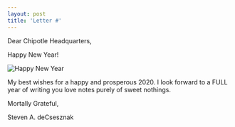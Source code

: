 ```yaml
---
layout: post
title: 'Letter #'
---
```


Dear Chipotle Headquarters, 

Happy New Year!  

![Happy New Year](https://raw.githubusercontent.com/sdecsesznak/sdecsesznak.github.io/master/assets/images/happy_new_year.png)

My best wishes for a happy and prosperous 2020.  I look forward to a FULL year of writing you love notes purely of sweet nothings. 

   

Mortally Grateful,



Steven A. deCsesznak